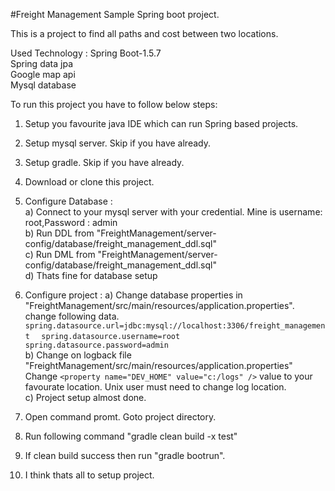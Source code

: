 #Freight Management
Sample Spring boot project.

This is a project to find all paths and cost between two locations.

Used Technology : 
Spring Boot-1.5.7   
Spring data jpa  
Google map api  
Mysql database  

To run this project you have to follow below steps:

1. Setup you favourite java IDE which can run Spring based projects.  
2. Setup mysql server. Skip if you have already.  
3. Setup gradle. Skip if you have already.  
4. Download or clone this project.  

5. Configure Database :  
    a) Connect to your mysql server with your credential. Mine is username: root,Password : admin   
    b) Run DDL from "FreightManagement/server-config/database/freight_management_ddl.sql"  
    c) Run DML from "FreightManagement/server-config/database/freight_management_ddl.sql"  
    d) Thats fine for database setup  
    
6. Configure project : 
    a) Change database properties in "FreightManagement/src/main/resources/application.properties". 
    change following data.  
    `spring.datasource.url=jdbc:mysql://localhost:3306/freight_management  ` 
    `spring.datasource.username=root`  
    `spring.datasource.password=admin`  
    b) Change on logback file "FreightManagement/src/main/resources/application.properties"
     Change  `<property name="DEV_HOME" value="c:/logs" />` value to your favourate location. Unix user must need to change log location.  
    c) Project setup almost done.  
     
 7. Open command promt. Goto project directory.  
 8. Run following command "gradle clean build -x test"  
 9. If clean build success then run "gradle bootrun".   
 10. I think thats all to setup project.  
    




